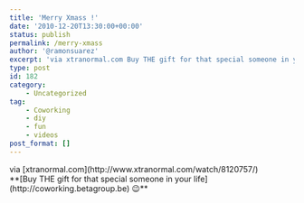 ```yaml
---
title: 'Merry Xmass !'
date: '2010-12-20T13:30:00+00:00'
status: publish
permalink: /merry-xmass
author: '@ramonsuarez'
excerpt: 'via xtranormal.com Buy THE gift for that special someone in your life ;)'
type: post
id: 182
category:
    - Uncategorized
tag:
    - Coworking
    - diy
    - fun
    - videos
post_format: []
---
```

<div class="posterous_bookmarklet_entry"><div class="posterous_quote_citation">via [xtranormal.com](http://www.xtranormal.com/watch/8120757/)</div>**[Buy THE gift for that special someone in your life](http://coworking.betagroup.be) 😉**

</div>